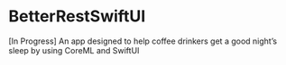 # BetterRestSwiftUI
[In Progress] An app designed to help coffee drinkers get a good night’s sleep by using CoreML and SwiftUI
